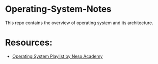 # Operating-System-Notes
This repo contains the overview of operating system and its architecture.

# Resources:

- [Operating System Playlist by Neso Academy](https://www.youtube.com/playlist?list=PLBlnK6fEyqRiVhbXDGLXDk_OQAeuVcp2O)